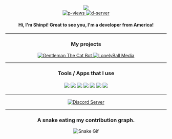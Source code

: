<div align="center">
  <p>
   <a href="https://discord.com/users/748597084134834186"><img src="https://lanyard-profile-readme.vercel.app/api/748597084134834186?idleMessage=Probably%20Watching%20Anime&borderRadius=8px" /></a>
      </br>
    <a href="https://github.com/Shinpi-Tekita">
      <img title="p-views" src="https://komarev.com/ghpvc/?username=Shinpi&color=347deb&style=flat-square">
    </a>
    <a href="https://discord.gg/j3YamACwPu">
      <img title="d-server" src="https://img.shields.io/discord/760641617136320522?label=Discord+Community&logo=discord&logoColor=fafafa&color=347deb&style=flat-square">
    </a>
  </p>

  <h4>Hi, I'm Shinpi! Great to see you, I'm a developer from America!</h4>
  
  ----
  
  <h3>My projects</h4>
  <p>
    <a href="https://discord.com/oauth2/authorize?client_id=870413726711435297&permissions=1103203134710&scope=bot%20applications.commands">
      <img title="Gentleman The Cat Bot" src="https://loneorangeball.is-a.dev/api/circle?image=https://avatars.githubusercontent.com/u/82416698?v=4">
    </a>
    <a href="https://shinpitekita.is-a.dev/home">
      <img title="LonelyBall Media" src="https://loneorangeball.is-a.dev/api/circle?image=https://i.imgur.com/lGLKiVd.png">
    </a>
  </p>
  
  ----
  
  <h3>
    Tools / Apps that I use
    <br><br>
    <img src="https://img.shields.io/badge/node.js%20-%2343853D.svg?&style=for-the-badge&logo=node.js&logoColor=white">
    <img src="https://img.shields.io/badge/javascript%20-%23323330.svg?&style=for-the-badge&logo=javascript&logoColor=%23F7DF1E">
    <img src="https://img.shields.io/badge/Express.js-000000?style=for-the-badge&logo=express&logoColor=white">
    <img src="https://img.shields.io/badge/html5%20-%23E34F26.svg?&style=for-the-badge&logo=html5&logoColor=white">
    <img src="https://img.shields.io/badge/css3%20-%231572B6.svg?&style=for-the-badge&logo=css3&logoColor=white">
    <img src="https://img.shields.io/badge/github%20-%23121011.svg?&style=for-the-badge&logo=github&logoColor=white">
    <img src="https://img.shields.io/badge/MongoDB-%234ea94b.svg?&style=for-the-badge&logo=mongodb&logoColor=white">
  </h3>
  
  ----

  <p>
  <a href="https://discord.gg/j3YamACwPu" target="_blank"> 
    <img src="https://discord.com/api/guilds/760641617136320522/widget.png?style=banner2" alt="Discord Server">
  </a>
</p>
  
  ----
  
  <h3>A snake eating my contribution graph.</h3>
  <img src="https://github.com/s3mant/s3mant/blob/snake/github-contribution-grid-snake.svg" alt="Snake Gif">
